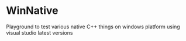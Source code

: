 WinNative
=========

Playground to test various native C++ things on windows platform using visual studio latest versions
